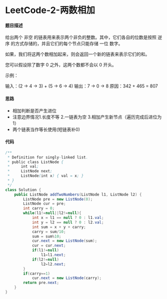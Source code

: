  # LeetCode-2-两数相加



 #### 题目描述

给出两个 非空 的链表用来表示两个非负的整数。其中，它们各自的位数是按照 逆序 的方式存储的，并且它们的每个节点只能存储 一位 数字。

如果，我们将这两个数相加起来，则会返回一个新的链表来表示它们的和。

您可以假设除了数字 0 之外，这两个数都不会以 0 开头。

示例：

输入：(2 -> 4 -> 3) + (5 -> 6 -> 4)
输出：7 -> 0 -> 8
原因：342 + 465 = 807

 #### 思路

- 相加判断是否产生进位
- 注意边界情况1.长度不等 2.一链表为空 3.相加产生新节点（遍历完成后进位为1）
- 两个链表当作等长使用(短链表补0)



 ####  代码

```java
/**
 * Definition for singly-linked list.
 * public class ListNode {
 *     int val;
 *     ListNode next;
 *     ListNode(int x) { val = x; }
 * }
 */
class Solution {
    public ListNode addTwoNumbers(ListNode l1, ListNode l2) {
        ListNode pre = new ListNode(0);
        ListNode cur = pre;
        int carry = 0;
        while(l1!=null||l2!=null){
            int x = l1 == null ? 0 : l1.val;
            int y = l2 == null ? 0 : l2.val;
            int sum = x + y + carry;
            carry = sum/10;
            sum = sum%10;
            cur.next = new ListNode(sum);
            cur = cur.next;
            if(l1!=null)
                l1=l1.next;
            if(l2!=null)
                l2=l2.next;
        }
        if(carry==1)
            cur.next = new ListNode(carry);
        return pre.next;
    }
}
```

